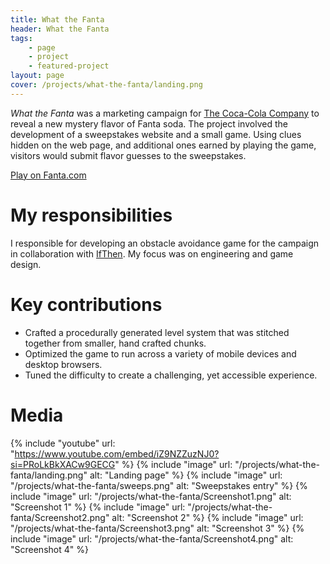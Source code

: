 ```yaml
---
title: What the Fanta
header: What the Fanta
tags: 
    - page
    - project
    - featured-project
layout: page
cover: /projects/what-the-fanta/landing.png
---
```


_What the Fanta_ was a marketing campaign for [The Coca-Cola Company](https://www.coca-colacompany.com/) to reveal a new mystery flavor of Fanta soda. The project involved the development of a sweepstakes website and a small game. Using clues hidden on the web page, and additional ones earned by playing the game, visitors would submit flavor guesses to the sweepstakes.

<!-- https://web.archive.org/web/20230828161407/https://halloween.fanta.com/ -->
[Play on Fanta.com](https://www.fanta.com)

# My responsibilities
I responsible for developing an obstacle avoidance game for the campaign in collaboration with [IfThen](https://www.ifthen.com/). My focus was on engineering and game design.

# Key contributions
* Crafted a procedurally generated level system that was stitched together from smaller, hand crafted chunks.
* Optimized the game to run across a variety of mobile devices and desktop browsers.
* Tuned the difficulty to create a challenging, yet accessible experience.

# Media

{% include "youtube" url: "https://www.youtube.com/embed/iZ9NZZuzNJ0?si=PRoLkBkXACw9GECG" %}
{% include "image" url: "/projects/what-the-fanta/landing.png" alt: "Landing page" %}
{% include "image" url: "/projects/what-the-fanta/sweeps.png" alt: "Sweepstakes entry" %}
{% include "image" url: "/projects/what-the-fanta/Screenshot1.png" alt: "Screenshot 1" %}
{% include "image" url: "/projects/what-the-fanta/Screenshot2.png" alt: "Screenshot 2" %}
{% include "image" url: "/projects/what-the-fanta/Screenshot3.png" alt: "Screenshot 3" %}
{% include "image" url: "/projects/what-the-fanta/Screenshot4.png" alt: "Screenshot 4" %}